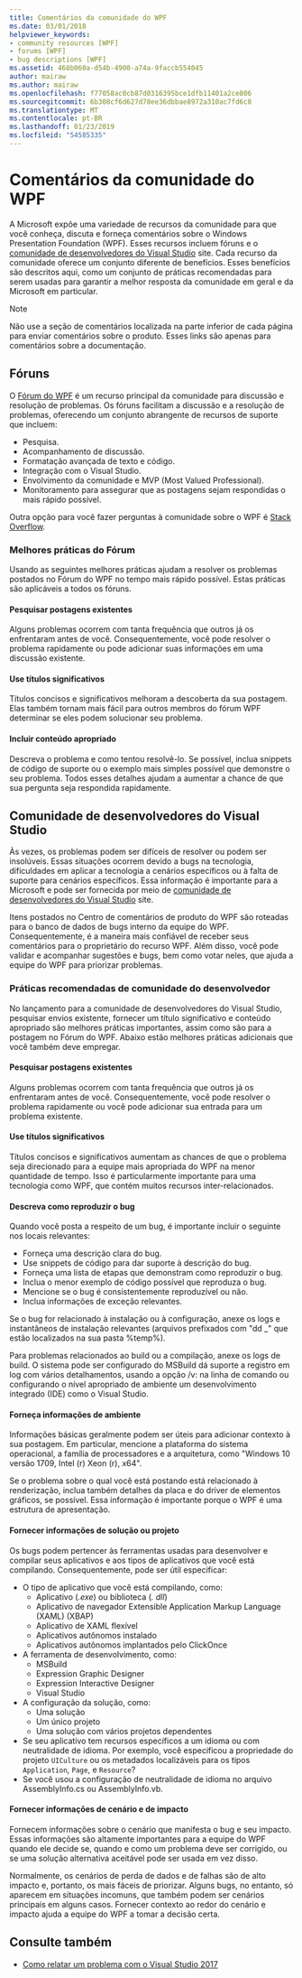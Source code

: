 ```yaml
---
title: Comentários da comunidade do WPF
ms.date: 03/01/2018
helpviewer_keywords:
- community resources [WPF]
- forums [WPF]
- bug descriptions [WPF]
ms.assetid: 468b060a-d54b-4900-a74a-9faccb554045
author: mairaw
ms.author: mairaw
ms.openlocfilehash: f77058ac0cb87d0316395bce1dfb11401a2ce806
ms.sourcegitcommit: 6b308cf6d627d78ee36dbbae8972a310ac7fd6c8
ms.translationtype: MT
ms.contentlocale: pt-BR
ms.lasthandoff: 01/23/2019
ms.locfileid: "54585335"
---
```

# <a name="wpf-community-feedback"></a>Comentários da comunidade do WPF

A Microsoft expõe uma variedade de recursos da comunidade para que você conheça, discuta e forneça comentários sobre o Windows Presentation Foundation (WPF). Esses recursos incluem fóruns e o [comunidade de desenvolvedores do Visual Studio](https://developercommunity.visualstudio.com/) site. Cada recurso da comunidade oferece um conjunto diferente de benefícios. Esses benefícios são descritos aqui, como um conjunto de práticas recomendadas para serem usadas para garantir a melhor resposta da comunidade em geral e da Microsoft em particular.

> [!NOTE]
> Não use a seção de comentários localizada na parte inferior de cada página para enviar comentários sobre o produto. Esses links são apenas para comentários sobre a documentação.

## <a name="forums"></a>Fóruns

O [Fórum do WPF](https://social.msdn.microsoft.com/Forums/vstudio/en-US/home?forum=wpf) é um recurso principal da comunidade para discussão e resolução de problemas. Os fóruns facilitam a discussão e a resolução de problemas, oferecendo um conjunto abrangente de recursos de suporte que incluem:

- Pesquisa.
- Acompanhamento de discussão.
- Formatação avançada de texto e código.
- Integração com o Visual Studio.
- Envolvimento da comunidade e MVP (Most Valued Professional).
- Monitoramento para assegurar que as postagens sejam respondidas o mais rápido possível.

Outra opção para você fazer perguntas à comunidade sobre o WPF é [Stack Overflow](https://stackoverflow.com/questions/tagged/wpf).

### <a name="forum-best-practices"></a>Melhores práticas do Fórum

Usando as seguintes melhores práticas ajudam a resolver os problemas postados no Fórum do WPF no tempo mais rápido possível. Estas práticas são aplicáveis a todos os fóruns.

#### <a name="search-existing-posts"></a>Pesquisar postagens existentes

Alguns problemas ocorrem com tanta frequência que outros já os enfrentaram antes de você. Consequentemente, você pode resolver o problema rapidamente ou pode adicionar suas informações em uma discussão existente.

#### <a name="use-meaningful-titles"></a>Use títulos significativos

Títulos concisos e significativos melhoram a descoberta da sua postagem. Elas também tornam mais fácil para outros membros do fórum WPF determinar se eles podem solucionar seu problema.

#### <a name="include-appropriate-content"></a>Incluir conteúdo apropriado

Descreva o problema e como tentou resolvê-lo. Se possível, inclua snippets de código de suporte ou o exemplo mais simples possível que demonstre o seu problema. Todos esses detalhes ajudam a aumentar a chance de que sua pergunta seja respondida rapidamente.

## <a name="visual-studio-developer-community"></a>Comunidade de desenvolvedores do Visual Studio

Às vezes, os problemas podem ser difíceis de resolver ou podem ser insolúveis. Essas situações ocorrem devido a bugs na tecnologia, dificuldades em aplicar a tecnologia a cenários específicos ou à falta de suporte para cenários específicos. Essa informação é importante para a Microsoft e pode ser fornecida por meio de [comunidade de desenvolvedores do Visual Studio](https://developercommunity.visualstudio.com/) site.

Itens postados no Centro de comentários de produto do WPF são roteadas para o banco de dados de bugs interno da equipe do WPF. Consequentemente, é a maneira mais confiável de receber seus comentários para o proprietário do recurso WPF. Além disso, você pode validar e acompanhar sugestões e bugs, bem como votar neles, que ajuda a equipe do WPF para priorizar problemas.

### <a name="developer-community-best-practices"></a>Práticas recomendadas de comunidade do desenvolvedor

No lançamento para a comunidade de desenvolvedores do Visual Studio, pesquisar envios existente, fornecer um título significativo e conteúdo apropriado são melhores práticas importantes, assim como são para a postagem no Fórum do WPF. Abaixo estão melhores práticas adicionais que você também deve empregar.

#### <a name="search-existing-posts"></a>Pesquisar postagens existentes

Alguns problemas ocorrem com tanta frequência que outros já os enfrentaram antes de você. Consequentemente, você pode resolver o problema rapidamente ou você pode adicionar sua entrada para um problema existente.

#### <a name="use-meaningful-titles"></a>Use títulos significativos

Títulos concisos e significativos aumentam as chances de que o problema seja direcionado para a equipe mais apropriada do WPF na menor quantidade de tempo. Isso é particularmente importante para uma tecnologia como WPF, que contém muitos recursos inter-relacionados.

#### <a name="describe-how-to-reproduce-your-bug"></a>Descreva como reproduzir o bug

Quando você posta a respeito de um bug, é importante incluir o seguinte nos locais relevantes:

- Forneça uma descrição clara do bug.
- Use snippets de código para dar suporte à descrição do bug.
- Forneça uma lista de etapas que demonstram como reproduzir o bug.
- Inclua o menor exemplo de código possível que reproduza o bug.
- Mencione se o bug é consistentemente reproduzível ou não.
- Inclua informações de exceção relevantes.

 Se o bug for relacionado à instalação ou à configuração, anexe os logs e instantâneos de instalação relevantes (arquivos prefixados com "dd _" que estão localizados na sua pasta %temp%).

 Para problemas relacionados ao build ou a compilação, anexe os logs de build. O sistema pode ser configurado do MSBuild dá suporte a registro em log com vários detalhamentos, usando a opção /v: na linha de comando ou configurando o nível apropriado de ambiente um desenvolvimento integrado (IDE) como o Visual Studio.

#### <a name="provide-environment-information"></a>Forneça informações de ambiente

Informações básicas geralmente podem ser úteis para adicionar contexto à sua postagem. Em particular, mencione a plataforma do sistema operacional, a família de processadores e a arquitetura, como "Windows 10 versão 1709, Intel (r) Xeon (r), x64".

Se o problema sobre o qual você está postando está relacionado à renderização, inclua também detalhes da placa e do driver de elementos gráficos, se possível. Essa informação é importante porque o WPF é uma estrutura de apresentação.

#### <a name="provide-solution-or-project-information"></a>Fornecer informações de solução ou projeto

Os bugs podem pertencer às ferramentas usadas para desenvolver e compilar seus aplicativos e aos tipos de aplicativos que você está compilando. Consequentemente, pode ser útil especificar:

- O tipo de aplicativo que você está compilando, como:
  - Aplicativo (*.exe*) ou biblioteca (*. dll*)
  - Aplicativo de navegador Extensible Application Markup Language (XAML) (XBAP)
  - Aplicativo de XAML flexível
  - Aplicativos autônomos instalado
  - Aplicativos autônomos implantados pelo ClickOnce
- A ferramenta de desenvolvimento, como:
  - MSBuild
  - Expression Graphic Designer
  - Expression Interactive Designer
  - Visual Studio
- A configuração da solução, como:
  - Uma solução
  - Um único projeto
  - Uma solução com vários projetos dependentes
- Se seu aplicativo tem recursos específicos a um idioma ou com neutralidade de idioma. Por exemplo, você especificou a propriedade do projeto `UICulture` ou os metadados localizáveis para os tipos `Application`, `Page`, e `Resource`?
- Se você usou a configuração de neutralidade de idioma no arquivo AssemblyInfo.cs ou AssemblyInfo.vb.

#### <a name="provide-scenario-and-impact-information"></a>Fornecer informações de cenário e de impacto

Fornecem informações sobre o cenário que manifesta o bug e seu impacto. Essas informações são altamente importantes para a equipe do WPF quando ele decide se, quando e como um problema deve ser corrigido, ou se uma solução alternativa aceitável pode ser usada em vez disso.

Normalmente, os cenários de perda de dados e de falhas são de alto impacto e, portanto, os mais fáceis de priorizar. Alguns bugs, no entanto, só aparecem em situações incomuns, que também podem ser cenários principais em alguns casos. Fornecer contexto ao redor do cenário e impacto ajuda a equipe do WPF a tomar a decisão certa.

## <a name="see-also"></a>Consulte também

- [Como relatar um problema com o Visual Studio 2017](/visualstudio/ide/how-to-report-a-problem-with-visual-studio-2017)
